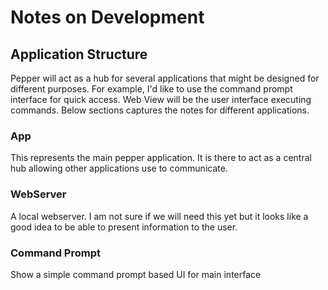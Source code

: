 # Notes on Development

## Application Structure 

Pepper will act as a hub for several applications  that might be designed for different purposes. For example, I'd like to use the command prompt interface for quick access. Web View will be the user interface executing commands. Below sections captures the notes for different applications.

### App
This represents the main pepper application. It is there to act as a central hub allowing other applications use to communicate.

### WebServer
A local webserver. I am not sure if we will need this yet but it looks like a good idea to be able to present information to the user.

### Command Prompt
Show a simple command prompt based UI for main interface 